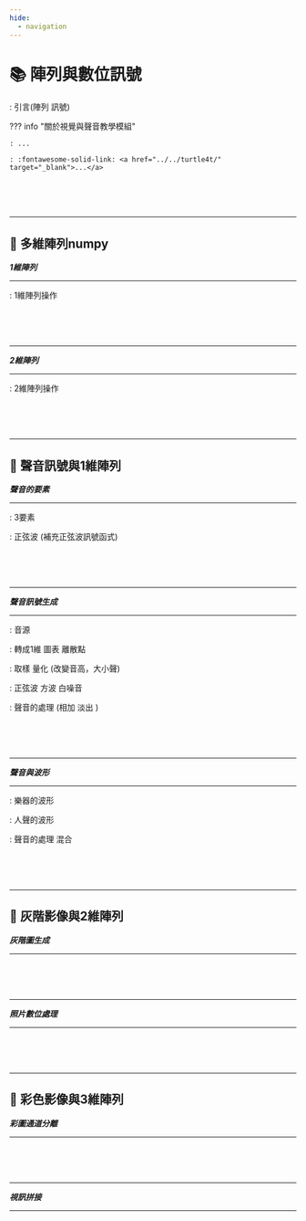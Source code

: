 ```yaml
---
hide:
  - navigation
---
```


# 📚 陣列與數位訊號

: 引言(陣列 訊號)

??? info "關於視覺與聲音教學模組"

    : ...

    : :fontawesome-solid-link: <a href="../../turtle4t/" target="_blank">...</a>

<br/><br/><br/> 



----------------------------

##  📙 多維陣列numpy

***1維陣列*** 

----------------------------

: 1維陣列操作


<br/><br/><br/> 



----------------------------

***2維陣列*** 

----------------------------


: 2維陣列操作

<br/><br/><br/> 

----------------------------

##  📗 聲音訊號與1維陣列 

***聲音的要素*** 

----------------------------

: 3要素

: 正弦波  (補充正弦波訊號函式)

<br/><br/><br/> 

----------------------------

***聲音訊號生成*** 

----------------------------

: 音源

: 轉成1維 圖表  離散點

: 取樣 量化 (改變音高，大小聲)

: 正弦波 方波 白噪音 

: 聲音的處理 (相加 淡出  )


<br/><br/><br/> 

----------------------------

***聲音與波形*** 

----------------------------

: 樂器的波形

: 人聲的波形

: 聲音的處理 混合



<br/><br/><br/>

----------------------------


##  📘 灰階影像與2維陣列

***灰階圖生成***

----------------------------



<br/><br/><br/> 

----------------------------

***照片數位處理*** 

----------------------------

<br/><br/><br/>


----------------------------

##  📙 彩色影像與3維陣列

***彩圖通道分離***

----------------------------


<br/><br/><br/>

----------------------------

***視訊拼接*** 

----------------------------

<br/><br/><br/>